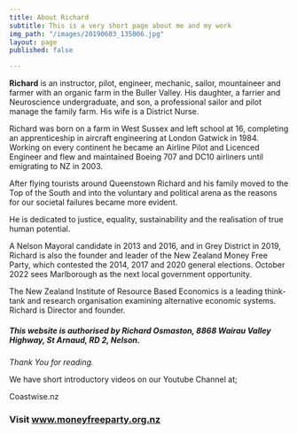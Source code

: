 ```yaml
---
title: About Richard
subtitle: This is a very short page about me and my work
img_path: "/images/20190603_135006.jpg"
layout: page
published: false

---
```

**Richard** is an instructor, pilot, engineer, mechanic, sailor, mountaineer and farmer with an organic farm in the Buller Valley. His daughter, a farrier and Neuroscience undergraduate, and son, a professional sailor and pilot manage the family farm. His wife is a District Nurse.

Richard was born on a farm in West Sussex and left school at 16, completing an apprenticeship in aircraft engineering at London Gatwick in 1984.  Working on every continent he became an Airline Pilot  and Licenced Engineer and flew and maintained Boeing 707 and DC10 airliners until emigrating to NZ in 2003.

After flying tourists around Queenstown Richard and his family moved to the Top of the South and into the voluntary and political arena as the reasons for our societal failures became more evident.

He is dedicated to justice, equality, sustainability and the realisation of true human potential.

A Nelson Mayoral candidate in 2013 and 2016, and in Grey District in 2019, Richard is also the founder and leader of the New Zealand Money Free Party, which contested the 2014, 2017 and 2020 general elections. October 2022 sees Marlborough as the next local government opportunity.

The New Zealand Institute of Resource Based Economics is a leading think-tank and research organisation examining alternative economic systems. Richard is Director and founder.

##### This website is authorised by Richard Osmaston, 8868 Wairau Valley Highway, St Arnaud, RD 2, Nelson.

##### 

_Thank You for reading._

We have short introductory videos on our Youtube Channel at; 

Coastwise.nz

### **Visit www.moneyfreeparty.org.nz**